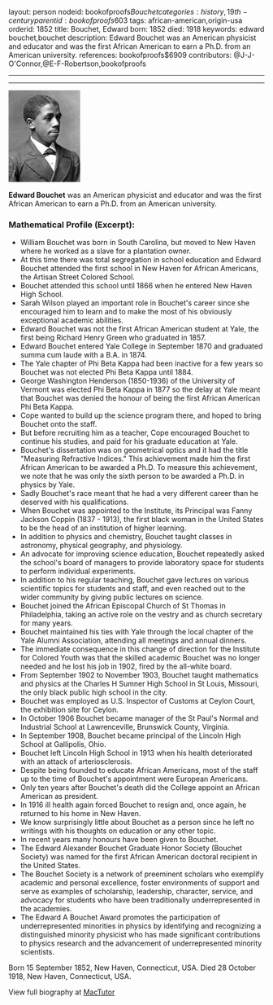 layout: person
nodeid: bookofproofs$Bouchet
categories: history,19th-century
parentid: bookofproofs$603
tags: african-american,origin-usa
orderid: 1852
title: Bouchet, Edward
born: 1852
died: 1918
keywords: edward bouchet,bouchet
description: Edward Bouchet was an American physicist and educator and was the first African American to earn a Ph.D. from an American university.
references: bookofproofs$6909
contributors: @J-J-O'Connor,@E-F-Robertson,bookofproofs

---



---

![Bouchet.jpg](https://github.com/bookofproofs/bookofproofs.github.io/blob/main/_sources/_assets/images/portraits/Bouchet.jpg?raw=true)

**Edward Bouchet** was an American physicist and educator and was the first African American to earn a Ph.D. from an American university.

### Mathematical Profile (Excerpt):
* William Bouchet was born in South Carolina, but moved to New Haven where he worked as a slave for a plantation owner.
* At this time there was total segregation in school education and Edward Bouchet attended the first school in New Haven for African Americans, the Artisan Street Colored School.
* Bouchet attended this school until 1866 when he entered New Haven High School.
* Sarah Wilson played an important role in Bouchet's career since she encouraged him to learn and to make the most of his obviously exceptional academic abilities.
* Edward Bouchet was not the first African American student at Yale, the first being Richard Henry Green who graduated in 1857.
* Edward Bouchet entered Yale College in September 1870 and graduated summa cum laude with a B.A. in 1874.
* The Yale chapter of Phi Beta Kappa had been inactive for a few years so Bouchet was not elected Phi Beta Kappa until 1884.
* George Washington Henderson (1850-1936) of the University of Vermont was elected Phi Beta Kappa in 1877 so the delay at Yale meant that Bouchet was denied the honour of being the first African American Phi Beta Kappa.
* Cope wanted to build up the science program there, and hoped to bring Bouchet onto the staff.
* But before recruiting him as a teacher, Cope encouraged Bouchet to continue his studies, and paid for his graduate education at Yale.
* Bouchet's dissertation was on geometrical optics and it had the title "Measuring Refractive Indices." This achievement made him the first African American to be awarded a Ph.D. To measure this achievement, we note that he was only the sixth person to be awarded a Ph.D. in physics by Yale.
* Sadly Bouchet's race meant that he had a very different career than he deserved with his qualifications.
* When Bouchet was appointed to the Institute, its Principal was Fanny Jackson Coppin (1837 - 1913), the first black woman in the United States to be the head of an institution of higher learning.
* In addition to physics and chemistry, Bouchet taught classes in astronomy, physical geography, and physiology.
* An advocate for improving science education, Bouchet repeatedly asked the school's board of managers to provide laboratory space for students to perform individual experiments.
* In addition to his regular teaching, Bouchet gave lectures on various scientific topics for students and staff, and even reached out to the wider community by giving public lectures on science.
* Bouchet joined the African Episcopal Church of St Thomas in Philadelphia, taking an active role on the vestry and as church secretary for many years.
* Bouchet maintained his ties with Yale through the local chapter of the Yale Alumni Association, attending all meetings and annual dinners.
* The immediate consequence in this change of direction for the Institute for Colored Youth was that the skilled academic Bouchet was no longer needed and he lost his job in 1902, fired by the all-white board.
* From September 1902 to November 1903, Bouchet taught mathematics and physics at the Charles H Sumner High School in St Louis, Missouri, the only black public high school in the city.
* Bouchet was employed as U.S. Inspector of Customs at Ceylon Court, the exhibition site for Ceylon.
* In October 1906 Bouchet became manager of the St Paul's Normal and Industrial School at Lawrenceville, Brunswick County, Virginia.
* In September 1908, Bouchet became principal of the Lincoln High School at Gallipolis, Ohio.
* Bouchet left Lincoln High School in 1913 when his health deteriorated with an attack of arteriosclerosis.
* Despite being founded to educate African Americans, most of the staff up to the time of Bouchet's appointment were European Americans.
* Only ten years after Bouchet's death did the College appoint an African American as president.
* In 1916 ill health again forced Bouchet to resign and, once again, he returned to his home in New Haven.
* We know surprisingly little about Bouchet as a person since he left no writings with his thoughts on education or any other topic.
* In recent years many honours have been given to Bouchet.
* The Edward Alexander Bouchet Graduate Honor Society (Bouchet Society) was named for the first African American doctoral recipient in the United States.
* The Bouchet Society is a network of preeminent scholars who exemplify academic and personal excellence, foster environments of support and serve as examples of scholarship, leadership, character, service, and advocacy for students who have been traditionally underrepresented in the academies.
* The Edward A Bouchet Award promotes the participation of underrepresented minorities in physics by identifying and recognizing a distinguished minority physicist who has made significant contributions to physics research and the advancement of underrepresented minority scientists.

Born 15 September 1852, New Haven, Connecticut, USA. Died 28 October 1918, New Haven, Connecticut, USA.

View full biography at [MacTutor](https://mathshistory.st-andrews.ac.uk/Biographies/Bouchet/)
